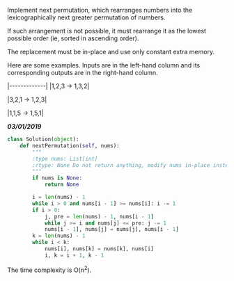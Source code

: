 Implement next permutation, which rearranges numbers into the lexicographically next greater permutation of numbers.

If such arrangement is not possible, it must rearrange it as the lowest possible order (ie, sorted in ascending order).

The replacement must be in-place and use only constant extra memory.

Here are some examples. Inputs are in the left-hand column and its corresponding outputs are in the right-hand column.

|-------------|
|1,2,3 → 1,3,2|

|3,2,1 → 1,2,3|

|1,1,5 → 1,5,1|

***03/01/2019***
```python
class Solution(object):
    def nextPermutation(self, nums):
        """
        :type nums: List[int]
        :rtype: None Do not return anything, modify nums in-place instead.
        """
        if nums is None:
            return None

        i = len(nums) - 1
        while i > 0 and nums[i - 1] >= nums[i]: i -= 1
        if i > 0:
            j, pre = len(nums) - 1, nums[i - 1]
            while j >= i and nums[j] <= pre: j -= 1
            nums[i - 1], nums[j] = nums[j], nums[i - 1]
        k = len(nums) - 1
        while i < k:
            nums[i], nums[k] = nums[k], nums[i]
            i, k = i + 1, k - 1
```
The time complexity is O(n<sup>2</sup>).
